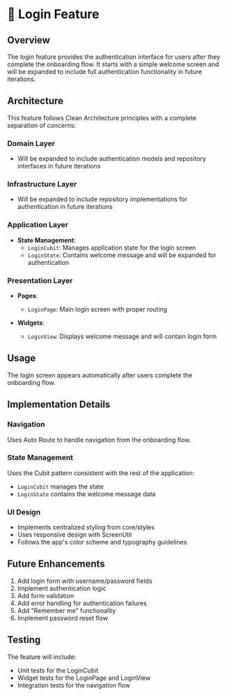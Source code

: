# 🔐 Login Feature

## Overview

The login feature provides the authentication interface for users after they complete the onboarding flow. It starts with a simple welcome screen and will be expanded to include full authentication functionality in future iterations.

## Architecture

This feature follows Clean Architecture principles with a complete separation of concerns:

### Domain Layer

- Will be expanded to include authentication models and repository interfaces in future iterations

### Infrastructure Layer

- Will be expanded to include repository implementations for authentication in future iterations

### Application Layer

- **State Management**: 
  - `LoginCubit`: Manages application state for the login screen
  - `LoginState`: Contains welcome message and will be expanded for authentication

### Presentation Layer

- **Pages**: 
  - `LoginPage`: Main login screen with proper routing

- **Widgets**: 
  - `LoginView`: Displays welcome message and will contain login form

## Usage

The login screen appears automatically after users complete the onboarding flow.

## Implementation Details

### Navigation

Uses Auto Route to handle navigation from the onboarding flow.

### State Management

Uses the Cubit pattern consistent with the rest of the application:
- `LoginCubit` manages the state
- `LoginState` contains the welcome message data

### UI Design

- Implements centralized styling from core/styles
- Uses responsive design with ScreenUtil
- Follows the app's color scheme and typography guidelines

## Future Enhancements

1. Add login form with username/password fields
2. Implement authentication logic
3. Add form validation
4. Add error handling for authentication failures
5. Add "Remember me" functionality
6. Implement password reset flow

## Testing

The feature will include:
- Unit tests for the LoginCubit
- Widget tests for the LoginPage and LoginView
- Integration tests for the navigation flow 
